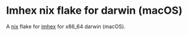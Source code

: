 # Imhex nix flake for darwin (macOS)

A [nix](https://nixos.org/) flake for
[imhex](https://imhex.werwolv.net/) for x86_64 darwin (macOS).
